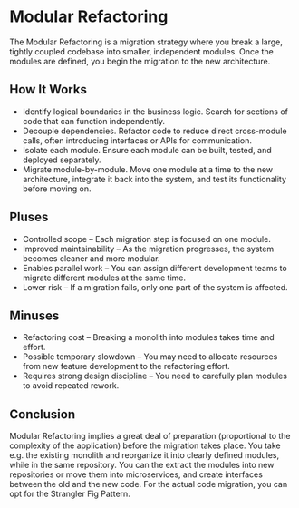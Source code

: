 # Modular Refactoring

The Modular Refactoring is a migration strategy where you break a large, tightly coupled codebase into smaller, independent modules.
Once the modules are defined, you begin the migration to the new architecture.

## How It Works

- Identify logical boundaries in the business logic.
Search for sections of code that can function independently.
- Decouple dependencies.
Refactor code to reduce direct cross-module calls, often introducing interfaces or APIs for communication.
- Isolate each module.
Ensure each module can be built, tested, and deployed separately.
- Migrate module-by-module.
Move one module at a time to the new architecture, integrate it back into the system, and test its functionality before moving on.

## Pluses

- Controlled scope – Each migration step is focused on one module.
- Improved maintainability – As the migration progresses, the system becomes cleaner and more modular.
- Enables parallel work – You can assign different development teams to migrate different modules at the same time.
- Lower risk – If a migration fails, only one part of the system is affected.

## Minuses

- Refactoring cost – Breaking a monolith into modules takes time and effort.
- Possible temporary slowdown – You may need to allocate resources from new feature development to the refactoring effort.
- Requires strong design discipline – You need to carefully plan modules to avoid repeated rework.

## Conclusion

Modular Refactoring implies a great deal of preparation (proportional to the complexity of the application) before the migration takes place.
You take e.g. the existing monolith and reorganize it into clearly defined modules, while in the same repository.
You can the extract the modules into new repositories or move them into microservices, and create interfaces between the old and the new code.
For the actual code migration, you can opt for the Strangler Fig Pattern. 
